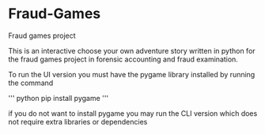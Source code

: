 # Fraud-Games
Fraud games project

This is an interactive choose your own adventure story written in python for the fraud games project in forensic accounting and fraud examination.

To run the UI version you must have the pygame library installed by running the command

'''
python pip install pygame
'''

if you do not want to install pygame you may run the CLI version which does not require extra libraries or dependencies
